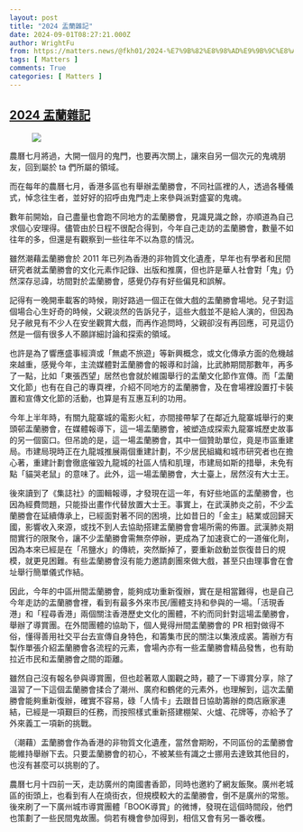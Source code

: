 ```yaml
---
layout: post
title: "2024 盂蘭雜記"
date: 2024-09-01T08:27:21.000Z
author: WrightFu
from: https://matters.news/@fkh01/2024-%E7%9B%82%E8%98%AD%E9%9B%9C%E8%A8%98-bafybeignvuf47mfnlrhf6vwenqyfe3ctwi4jgbke64wkxf2fql5xxii64i
tags: [ Matters ]
comments: True
categories: [ Matters ]
---
```

<!--1725179241000-->
[2024 盂蘭雜記](https://matters.news/@fkh01/2024-%E7%9B%82%E8%98%AD%E9%9B%9C%E8%A8%98-bafybeignvuf47mfnlrhf6vwenqyfe3ctwi4jgbke64wkxf2fql5xxii64i)
------

<div>
<figure class="image"><img src="https://imagedelivery.net/kDRCweMmqLnTPNlbum-pYA/prod/embed/fd6bbfbf-406d-4228-abc2-12d30f5a699d.jpeg/public" referrerpolicy="no-referrer"><figcaption></figcaption></figure><p>農曆七月將過，大開一個月的鬼門，也要再次關上，讓來自另一個次元的鬼魂朋友，回到屬於 ta 們所屬的領域。</p><p>而在每年的農曆七月，香港多區也有舉辦盂蘭勝會，不同社區裡的人，透過各種儀式，悼念往生者，並好好的招呼由鬼門走上來參與派對盛宴的鬼魂。</p><p>數年前開始，自己盡量也會跑不同地方的盂蘭勝會，見識見識之餘，亦順道為自己求個心安理得。儘管由於日程不很配合得到，今年自己走訪的盂蘭勝會，數量不如往年的多，但還是有觀察到一些往年不以為意的情況。</p><p>雖然潮藉盂蘭勝會於 2011 年已列為香港的非物質文化遺產，早年也有學者和民間研究者就盂蘭勝會的文化元素作記錄、出版和推廣，但也許是華人社會對「鬼」仍然深存忌諱，坊間對於盂蘭勝會，感覺仍存有好些偏見和誤解。</p><p>記得有一晚開車載客的時候，剛好路過一個正在做大戲的盂蘭勝會場地。兒子對這個場合心生好奇的時候，父親淡然的告訴兒子，這些大戲並不是給人演的，但因為兒子敝見有不少人在安坐觀賞大戲，而再作追問時，父親卻沒有再回應，可見這仍然是一個有很多人不願詳細討論和探索的領域。</p><p>也許是為了響應盛事經濟或「無處不旅遊」等新興概念，或文化傳承方面的危機越來越重，感覺今年，主流媒體對盂蘭勝會的報導和討論，比武肺期間那數年，再多了一點，比如「東張西望」居然也會就於維園舉行的盂蘭文化節作宣傳。而「盂蘭文化節」也有在自己的專頁裡，介紹不同地方的盂蘭勝會，及在會場裡設置打卡裝置和宣傳文化節的活動，也算是有互惠互利的功用。</p><p>今年上半年時，有關九龍寨城的電影火紅，亦間接帶挈了在鄰近九龍寨城舉行的東頭邨盂蘭勝會，在媒體報導下，這一場盂蘭勝會，被塑造成探索九龍寨城歷史故事的另一個窗口。但吊詭的是，這一場盂蘭勝會，其中一個贊助單位，竟是市區重建局。市建局現時正在九龍城推展兩個重建計劃，不少居民組織和城市研究者也在擔心著，重建計劃會徹底催毀九龍城的社區人情和肌理，市建局如斯的措舉，未免有點「貓哭老鼠」的意味了。此外，這一場盂蘭勝會，大士臺上，居然沒有大士王。</p><p>後來讀到了《集誌社》的圖輯報導，才發現在這一年，有好些地區的盂蘭勝會，也因為經費問題，只能掛出畫作代替放置大士王。事實上，在武漢肺炎之前，不少盂蘭勝會在延續傳承上，已經面對著不同的困境，比如昔日的「金主」結業或回歸天國，影響收入來源，或找不到人去協助搭建盂蘭勝會會場所需的佈置。武漢肺炎期間實行的限聚令，讓不少盂蘭勝會需無奈停辦，更成為了加速衰亡的一道催化劑，因為本來已經是在「吊鹽水」的傳統，突然斷掉了，要重新啟動並恢復昔日的規模，就更見困難。有些盂蘭勝會沒有能力邀請劇團來做大戲，甚至只由理事會在會址舉行簡單儀式作結。</p><p>因此，今年的中區卅間盂蘭勝會，能夠成功重新復辦，實在是相當難得，也是自己今年走訪的盂蘭勝會裡，看到有最多外來市民/團體支持和參與的一場。「活現香港」和「程尋香港」兩個關注香港歷史文化的團體，不約而同針對這場盂蘭勝會，舉辦了導賞團。在外間團體的協助下，個人覺得卅間盂蘭勝會的 PR 相對做得不俗，懂得善用社交平台去宣傳自身特色，和籌集市民的關注以集液成裘。籌辦方有製作單張介紹盂蘭勝會各流程的元素，會場內亦有一些盂蘭勝會精品發售，也有助拉近市民和盂蘭勝會之間的距離。</p><p>雖然自己沒有報名參與導賞團，但也趁著眾人圍觀之時，聽了一下導賞分享，除了溫習了一下這個盂蘭勝會揉合了潮州、廣府和鶴佬的元素外，也理解到，這次盂蘭勝會能夠重新復辦，確實不容易，碌「人情卡」去跟昔日協助籌辦的商店廠家連結，已經是一項艱巨的任務，而按照樣式重新搭建棚架、火爐、花牌等，亦給予了外來義工一項新的挑戰。</p><p>（潮藉）盂蘭勝會作為香港的非物質文化遺產，當然會期盼，不同區份的盂蘭勝會能維持舉辦下去。只要盂蘭勝會的初心，不被某些有識之士挪用去達致其他目的，也沒有甚麼可以挑剔的了。</p><p>農曆七月十四前一天，走訪廣州的南國書香節，同時也邀約了網友飯聚。廣州老城區的街頭上，也看到有人在燒街衣，但規模較大的盂蘭勝會，倒不是廣州的常態。後來刷了一下廣州城市導賞團體「BOOK導賞」的微博，發現在這個時間段，他們也策劃了一些民間鬼故團。倘若有機會參加得到，相信又會有另一番收穫。</p>
</div>

